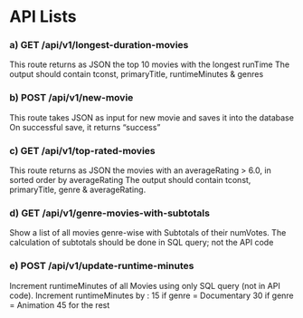 # API Lists

### a) GET /api/v1/longest-duration-movies

This route returns as JSON the top 10 movies with the longest runTime
The output should contain tconst, primaryTitle, runtimeMinutes & genres

### b) POST /api/v1/new-movie
This route takes JSON as input for new movie and saves it into the database
On successful save, it returns “success”

### c) GET /api/v1/top-rated-movies
This route returns as JSON the movies with an averageRating > 6.0, in sorted
order by averageRating
The output should contain tconst, primaryTitle, genre & averageRating.

### d) GET /api/v1/genre-movies-with-subtotals
Show a list of all movies genre-wise with Subtotals of their numVotes.
The calculation of subtotals should be done in SQL query; not the API code

### e) POST /api/v1/update-runtime-minutes
Increment runtimeMinutes of all Movies using only SQL query (not in API code).
Increment runtimeMinutes by :
15 if genre = Documentary
30 if genre = Animation
45 for the rest
